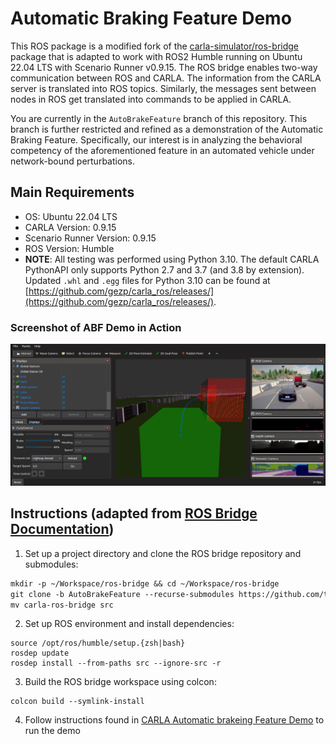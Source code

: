 # Automatic Braking Feature Demo

This ROS package is a modified fork of the [carla-simulator/ros-bridge](https://github.com/carla-simulator/ros-bridge) package that is adapted to work with ROS2 Humble running on Ubuntu 22.04 LTS with Scenario Runner v0.9.15. The ROS bridge enables two-way communication between ROS and CARLA. The information from the CARLA server is translated into ROS topics. Similarly, the messages sent between nodes in ROS get translated into commands to be applied in CARLA.

You are currently in the `AutoBrakeFeature` branch of this repository. This branch is further restricted and refined as a demonstration of the Automatic Braking Feature. Specifically, our interest is in analyzing the behavioral competency of the aforementioned feature in an automated vehicle under network-bound perturbations.

## Main Requirements

- OS: Ubuntu 22.04 LTS
- CARLA Version: 0.9.15
- Scenario Runner Version: 0.9.15
- ROS Version: Humble
- **NOTE**: All testing was performed using Python 3.10. The default CARLA PythonAPI only supports Python 2.7 and 3.7 (and 3.8 by extension). Updated `.whl` and `.egg` files for Python 3.10 can be found at [https://github.com/gezp/carla_ros/releases/](https://github.com/gezp/carla_ros/releases/).

### Screenshot of ABF Demo in Action 

![rviz setup](./docs/images/abf_demo.png "ABF Demo")

## Instructions (adapted from [ROS Bridge Documentation](https://carla.readthedocs.io/projects/ros-bridge/en/latest/ros_installation_ros2/))
1. Set up a project directory and clone the ROS bridge repository and submodules:
```markdown
mkdir -p ~/Workspace/ros-bridge && cd ~/Workspace/ros-bridge
git clone -b AutoBrakeFeature --recurse-submodules https://github.com/ttgamage/carla-ros-bridge.git
mv carla-ros-bridge src
```
2. Set up ROS environment and install dependencies:
```
source /opt/ros/humble/setup.{zsh|bash}
rosdep update
rosdep install --from-paths src --ignore-src -r
```
3. Build the ROS bridge workspace using colcon:
```
colcon build --symlink-install
```

4. Follow instructions found in [CARLA Automatic brakeing Feature Demo](./docs/carla_abf_demo.md) to run the demo



